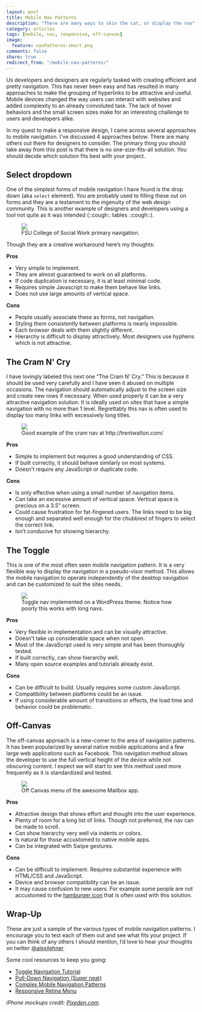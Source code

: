 ```yaml
---
layout: post
title: Mobile Nav Patterns
description: "There are many ways to skin the cat, or display the nav"
category: articles
tags: [mobile, nav, responsive, off-canvas]
image:
  feature: navPatterns-short.png
comments: false
share: true
redirect_from: "/mobile-nav-patterns/"
---
```

Us developers and designers are regularly tasked with creating efficient and pretty navigation. This has never been easy and has resulted in many approaches to make the grouping of hyperlinks to be attractive and useful. Mobile devices changed the way users can interact with websites and added complexity to an already convoluted task. The lack of hover behaviors and the small screen sizes make for an interesting challenge to users and developers alike.

In my quest to make a responsive design, I came across several approaches to mobile navigation. I've discussed 4 approaches below. There are many others out there for designers to consider. The primary thing you should take away from this post is that there is no one-size-fits-all solution. You should decide which solution fits best with your project.

## Select dropdown

One of the simplest forms of mobile navigation I have found is the drop down (aka `select` element). You are probably used to filling these out on forms and they are a testament to the ingenuity of the web design community. This is another example of designers and developers using a tool not quite as it was intended (::cough:: tables ::cough::).

<figure>
	<a href="{{ site.url }}/images/navPatterns-select-big.png"><img src="{{ site.url }}/images/navPatterns-select-small.png"></a>
	<figcaption>FSU College of Social Work primary navigation.</figcaption>
</figure>

Though they are a creative workaround here’s my thoughts:

**Pros**

* Very simple to implement.
* They are almost guaranteed to work on all platforms.
* If code duplication is necessary, it is at least minimal code.
* Requires simple Javascript to make them behave like links.
* Does not use large amounts of vertical space.  

**Cons**

* People usually associate these as forms, not navigation.
* Styling them consistently between platforms is nearly impossible.
* Each browser deals with them slightly different.
* Hierarchy is difficult to display attractively. Most designers use hyphens which is not attractive.

## The Cram N' Cry

I have lovingly labeled this next one “The Cram N’ Cry.” This is because it should be used very carefully and I have seen it abused on multiple occasions. The navigation should automatically adjust to the screen size and create new rows if necessary. When used properly it can be a very attractive navigation solution. It is ideally used on sites that have a simple navigation with no more than 1 level. Regrettably this nav is often used to display too many links with excessively long titles.

<figure>
	<a href="{{ site.url }}/images/navPatterns-cram-big.png"><img src="{{ site.url }}/images/navPatterns-cram-small.png"></a>
	<figcaption>Good example of the cram nav at http://trentwalton.com/ </figcaption>
</figure>

**Pros**

* Simple to implement but requires a good understanding of CSS.
* If built correctly, it should behave similarly on most systems.
* Doesn’t require any JavaScript or duplicate code.

**Cons**

* Is only effective when using a small number of navigation items.
* Can take an excessive amount of vertical space. Vertical space is precious on a 3.5” screen.
* Could cause frustration for fat-fingered users. The links need to be big enough and separated well enough for the chubbiest of fingers to select the correct link.
* Isn’t conducive for showing hierarchy.

## The Toggle

This is one of the most often seen mobile navigation pattern. It is a very flexible way to display the navigation in a pseudo-visor method. This allows the mobile navigation to operate independently of the desktop navigation and can be customized to suit the sites needs.

<figure>
	<a href="{{ site.url }}/images/navPatterns-toggle-big.png"><img src="{{ site.url }}/images/navPatterns-toggle-small.png"></a>
	<figcaption>Toggle nav implemented on a WordPress theme. Notice how poorly this works with long navs.</figcaption>
</figure>

**Pros**

* Very flexible in implementation and can be visually attractive.
* Doesn’t take up considerable space when not open.
* Most of the JavaScript used is very simple and has been thoroughly tested.
* If built correctly, can show hierarchy well.
* Many open source examples and tutorials already exist.


**Cons**

* Can be difficult to build. Usually requires some custom JavaScript.
* Compatibility between platforms could be an issue.
* If using considerable amount of transitions or effects, the load time and behavior could be problematic.

## Off-Canvas

The off-canvas approach is a new-comer to the area of navigation patterns. It has been popularized by several native mobile applications and a few large web applications such as Facebook. This navigation method allows the developer to use the full vertical height of the device while not obscuring content. I expect we will start to see this method used more frequently as it is standardized and tested.

<figure>
	<a href="{{ site.url }}/images/navPatterns-canvas-big.png"><img src="{{ site.url }}/images/navPatterns-canvas-small.png"></a>
	<figcaption>Off Canvas menu of the awesome Mailbox app.</figcaption>
</figure>

**Pros**

* Attractive design that shows effort and thought into the user experience.
* Plenty of room for a long list of links. Though not preferred, the nav can be made to scroll.
* Can show hierarchy very well via indents or colors.
* Is natural for those accustomed to native mobile apps.
* Can be integrated with Swipe gestures.

**Cons**

* Can be difficult to implement. Requires substantial experience with HTML/CSS and JavaScript.
* Device and browser compatibility can be an issue.
* It may cause confusion to new users. For example some people are not accustomed to the [hamburger icon](http://www.ericmobley.net/the-ambiguous-hamburger-icon-is-the-icon-mystery-meat-to-users/) that is often used with this solution.

## Wrap-Up

These are just a sample of the various types of mobile navigation patterns. I encourage you to test each of them out and see what fits your project. If you can think of any others I should mention, I’d love to hear your thoughts on twitter [@alexjlehner](https://twitter.com/AlexJLehner "Alex on Twitter").

Some cool resources to keep you going:

* [Toggle Navigation Tutorial](http://filamentgroup.com/lab/responsive_design_approach_for_navigation/ "Toggle Navigation Tutorial")
* [Pull-Down Navigation (Super neat)](http://inspectelement.com/tutorials/pull-down-for-navigation-a-responsive-solution/ "Pull-down navigation example")
* [Complex Mobile Navigation Patterns](http://bradfrostweb.com/blog/web/complex-navigation-patterns-for-responsive-design/ "Awesome further explanation of complex mobile navigation patters")
* [Responsive Retina Menu](http://tympanus.net/codrops/2013/05/08/responsive-retina-ready-menu/ "Awesome responsive menu by the great people at Codrops")

*iPhone mockups credit: [Pixeden.com](http://www.pixeden.com/psd-mock-up-templates/iphone-5c-flat-design-mockup).*

